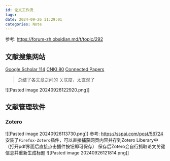 ```yaml
---
id: 论文工作流
tags: 
date: 2024-09-26 11:29:01
categories: Note
---
```


参考: https://forum-zh.obsidian.md/t/topic/292

## 文献搜集网站
[Google Scholar 114](https://scholar.google.com/)
[CNKI 80](https://www.cnki.net/)
[Connected Papers](https://www.connectedpapers.com/)
> 总结了各文章之间的 关联度，太直观了

![[Pasted image 20240926122920.png]]

## 文献管理软件
### Zotero
![[Pasted image 20240926113730.png]]
参考: https://sspai.com/post/56724
安装了`Firefox-Zotero`插件，可以直接捕获网页内容并存到Zotero Liberary中（打开pdf界面后直接点击插件按钮即可保存）
保存后Zotero会自行抓取论文关键信息并重新生成标题
![[Pasted image 20240926121814.png]]